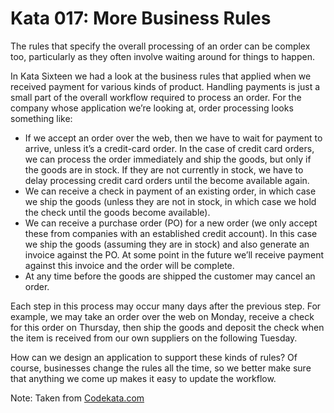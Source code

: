# Kata 017: More Business Rules
The rules that specify the overall processing of an order can be complex too, particularly as they often involve waiting around for things to happen.

In Kata Sixteen we had a look at the business rules that applied when we received payment for various kinds of product. Handling payments is just a small part of the overall workflow required to process an order. For the company whose application we’re looking at, order processing looks something like:
* If we accept an order over the web, then we have to wait for payment to arrive, unless it’s a credit-card order. In the case of credit card orders, we can process the order immediately and ship the goods, but only if the goods are in stock. If they are not currently in stock, we have to delay processing credit card orders until the become available again.
* We can receive a check in payment of an existing order, in which case we ship the goods (unless they are not in stock, in which case we hold the check until the goods become available).
* We can receive a purchase order (PO) for a new order (we only accept these from companies with an established credit account). In this case we ship the goods (assuming they are in stock) and also generate an invoice against the PO. At some point in the future we’ll receive payment against this invoice and the order will be complete.
* At any time before the goods are shipped the customer may cancel an order.

Each step in this process may occur many days after the previous step. For example, we may take an order over the web on Monday, receive a check for this order on Thursday, then ship the goods and deposit the check when the item is received from our own suppliers on the following Tuesday.

How can we design an application to support these kinds of rules? Of course, businesses change the rules all the time, so we better make sure that anything we come up makes it easy to update the workflow.

Note: Taken from [Codekata.com](http://codekata.com/kata/kata17-more-business-rules/)
